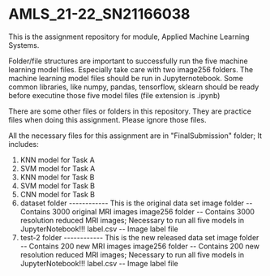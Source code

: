 # AMLS_21-22_SN21166038
This is the assignment repository for module, Applied Machine Learning Systems.

Folder/file structures are important to successfully run the five machine learning model files. Especially take care with two image256 folders.
The machine learning model files should be run in Jupyternotebook. Some common libraries, like numpy, pandas, tensorflow, sklearn should be ready before executine those five model files (file extension is .ipynb)

There are some other files or folders in this repository. They are practice files when doing this assignment. Please ignore those files.

All the necessary files for this assignment are in "FinalSubmission" folder; It includes:
  1. KNN model for Task A
  2. SVM model for Task A
  3. KNN model for Task B
  4. SVM model for Task B
  5. CNN model for Task B
  6. dataset folder ------------  This is the original data set 
        image folder          --  Contains 3000 original MRI images
        image256 folder       --  Contains 3000 resolution reduced MRI images; Necessary to run all five models in JupyterNotebook!!!
        label.csv             --  Image label file
  7. test-2 folder  ------------  This is the new released data set
        image folder          --  Contains 200 new MRI images
        image256 folder       --  Contains 200 new resolution reduced MRI images; Necessary to run all five models in JupyterNotebook!!!
        label.csv             --  Image label file
      
